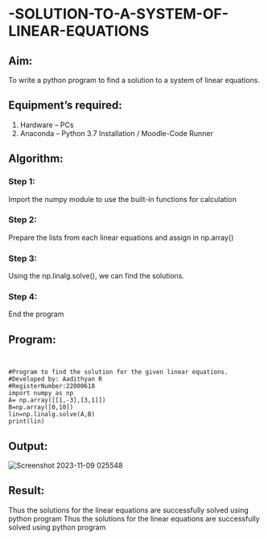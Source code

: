 # -SOLUTION-TO-A-SYSTEM-OF-LINEAR-EQUATIONS
## Aim:
To write a python program to find a solution to a system of linear equations.
## Equipment’s required:
1. 	Hardware – PCs
2. 	Anaconda – Python 3.7 Installation / Moodle-Code Runner
## Algorithm:
### Step 1: 
Import the numpy module to use the built-in functions for calculation
### Step 2: 
Prepare the lists from each linear equations and assign in np.array()
### Step 3: 
Using the np.linalg.solve(), we can find the solutions.
### Step 4: 
End the program
## Program:
```


#Program to find the solution for the given linear equations.
#Developed by: Aadithyan R
#RegisterNumber:22000618
import numpy as np
A= np.array([[1,-3],[3,1]])
B=np.array([0,10])
lin=np.linalg.solve(A,B)
print(lin)

```
## Output:
![Screenshot 2023-11-09 025548](https://github.com/rsubash17/-SOLUTION-TO-A-SYSTEM-OF-LINEAR-EQUATIONS/assets/147139828/c0c1a960-44d2-4d62-9f3b-42bb19be7dfe)

## Result: 
Thus the solutions for the linear equations are successfully solved using python program
Thus the solutions for the linear equations are successfully solved using python program

